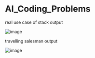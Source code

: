 # AI_Coding_Problems

real use case of stack output

![image](https://github.com/Ronak1257/AI_Coding_Problems/assets/130481625/c41b21f3-063e-466d-82ce-26788d634e74)

travelling salesman output

![image](https://github.com/Ronak1257/AI_Coding_Problems/assets/130481625/950c0f5f-28af-45d1-beb5-d8002e848be1)
